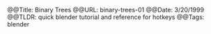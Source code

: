 @@Title: Binary Trees
@@URL: binary-trees-01
@@Date: 3/20/1999
@@TLDR: quick blender tutorial and reference for hotkeys
@@Tags: blender

